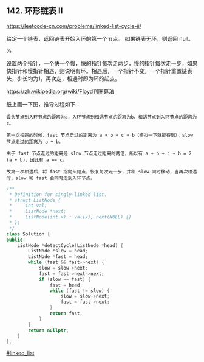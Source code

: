 ## 142. 环形链表 II

https://leetcode-cn.com/problems/linked-list-cycle-ii/

给定一个链表，返回链表开始入环的第一个节点。 如果链表无环，则返回 null。

%

设置两个指针，一个快一个慢，快的指针每次走两步，慢的指针每次走一步，如果快指针和慢指针相遇，则说明有环。相遇后，一个指针不变，一个指针重置链表头，步长均为1，再次走，相遇时即为环的起点。

https://zh.wikipedia.org/wiki/Floyd判圈算法

纸上画一下图，推导过程如下：

```
设头节点到入环节点的距离为a，入环节点到相遇节点的距离为b，相遇节点到入环节点的距离为c。

第一次相遇的时候，fast 节点走过的距离为 a + b + c + b（模拟一下就能得到）；slow 节点走过的距离为 a + b。

由于 fast 节点走过的距离是 slow 节点走过距离的两倍，所以有 a + b + c + b = 2 (a + b)，因此有 a == c。

故第一次相遇后，将 fast 指向头结点，恢复每次走一步，并和 slow 同时移动，当再次相遇时，slow 和 fast 会同时走到入环节点。
```

```cpp
/**
 * Definition for singly-linked list.
 * struct ListNode {
 *     int val;
 *     ListNode *next;
 *     ListNode(int x) : val(x), next(NULL) {}
 * };
 */
class Solution {
public:
    ListNode *detectCycle(ListNode *head) {
        ListNode *slow = head;
        ListNode *fast = head;
        while (fast && fast->next) {
            slow = slow->next;
            fast = fast->next->next;
            if (slow == fast) {
                fast = head;
                while (fast != slow) {
                    slow = slow->next;
                    fast = fast->next;
                }
                return fast;
            }
        }
        return nullptr;
    }
};
```

[#linked_list]()
